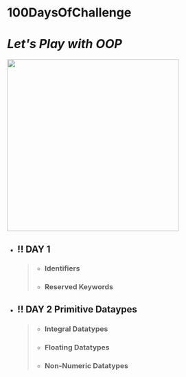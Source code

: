 # 100DaysOfChallenge
# *Let's Play with OOP*

<img src="https://user-images.githubusercontent.com/69478693/147401421-8f640725-4468-4072-ad6d-ce3059f74664.png" width="400" height="400">

* ## !! DAY 1
     > - ### Identifiers
     > - ### Reserved Keywords 
* ## !! DAY 2 Primitive Dataypes
     > - ### Integral Datatypes
     > - ### Floating Datatypes
     > - ### Non-Numeric Datatypes
